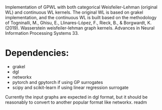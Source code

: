 Implementation of GPWL with both categorical Weisfeiler-Lehman (original WL) and continuous WL kernels.
The original WL is based on grakel implementation, and the continuous WL is built based on the methodology of Togninalli, M., Ghisu, E., Llinares-López, F., Rieck, B., & Borgwardt, K. (2019). Wasserstein weisfeiler-lehman graph kernels. Advances in Neural Information Processing Systems 33.

# Dependencies:
- grakel
- dgl
- networkx
- pytorch and gpytorch if using GP surrogates
- scipy and scikit-learn if using linear regression surrogate

Currently the input graphs are expected in dgl format, but it should be reasonably to convert to another popular format like networkx.
readm